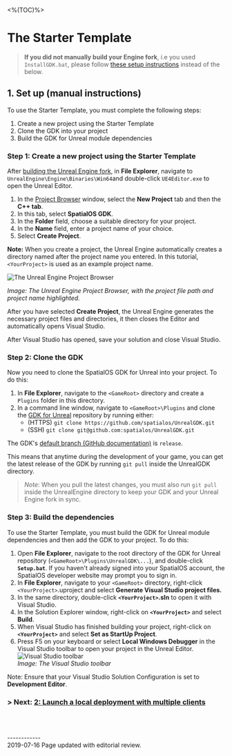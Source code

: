 <%(TOC)%>
# The Starter Template

> **If you did not manually build your Engine fork**, i.e you used `InstallGDK.bat`, please follow [these setup instructions]({{urlRoot}}/content/get-started/starter-template/get-started-template-setup) instead of the below.

## 1. Set up (manual instructions)

To use the Starter Template, you must complete the following steps:

1. Create a new project using the Starter Template
1. Clone the GDK into your project
1. Build the GDK for Unreal module dependencies

### Step 1: Create a new project using the Starter Template

After [building the Unreal Engine fork]({{urlRoot}}/content/get-started/build-unreal-fork), in **File Explorer**, navigate to `UnrealEngine\Engine\Binaries\Win64`and double-click `UE4Editor.exe` to open the Unreal Editor.

1. In the [Project Browser](https://docs.unrealengine.com/en-us/Engine/Basics/Projects/Browser) window, select the **New Project** tab and then the **C++ tab**. 
2. In this tab, select **SpatialOS GDK**. 
3. In the **Folder** field, choose a suitable directory for your project.
4. In the **Name** field, enter a project name of your choice.
5. Select **Create Project**.

**Note:** When you create a project, the Unreal Engine automatically creates a directory named after the project name you entered. In this tutorial, `<YourProject>` is used as an example project name.

![The Unreal Engine Project Browser]({{assetRoot}}assets/set-up-template/template-project-browser.png)

*Image: The Unreal Engine Project Browser, with the project file path and project name highlighted.*

After you have selected **Create Project**, the Unreal Engine generates the necessary project files and directories, it then closes the Editor and automatically opens Visual Studio. 

After Visual Studio has opened, save your solution and close Visual Studio.

### Step 2: Clone the GDK

Now you need to clone the SpatialOS GDK for Unreal into your project. To do this: 

1. In **File Explorer**, navigate to the `<GameRoot>` directory and create a `Plugins` folder in this directory.
2. In a command line window, navigate to `<GameRoot>\Plugins` and clone the [GDK for Unreal](https://github.com/spatialos/UnrealGDK) repository by running either:
   - (HTTPS) `git clone https://github.com/spatialos/UnrealGDK.git`
   - (SSH) `git clone git@github.com:spatialos/UnrealGDK.git`

The GDK's [default branch (GitHub documentation)](https://help.github.com/en/articles/setting-the-default-branch) is `release`.

This means that anytime during the development of your game, you can get the latest release of the GDK by running `git pull` inside the UnrealGDK directory.

> *Note*: When you pull the latest changes, you must also run `git pull` inside the UnrealEngine directory to keep your GDK and your Unreal Engine fork in sync.

### Step 3: Build the dependencies 

To use the Starter Template, you must build the GDK for Unreal module dependencies and then add the GDK to your project. To do this: 

1. Open **File Explorer**, navigate to the root directory of the GDK for Unreal repository (`<GameRoot>\Plugins\UnrealGDK\...`), and double-click **`Setup.bat`**. If you haven't already signed into your SpatialOS account, the SpatialOS developer website may prompt you to sign in. 
1. In **File Explorer**, navigate to your `<GameRoot>` directory, right-click `<YourProject>`.uproject and select **Generate Visual Studio project files.**
1. In the same directory, double-click **`<YourProject>`.sln** to open it with Visual Studio.
1. In the Solution Explorer window, right-click on **`<YourProject>`** and select **Build**.
1. When Visual Studio has finished building your project, right-click on **`<YourProject>`** and select **Set as StartUp Project**.
1. Press F5 on your keyboard or select **Local Windows Debugger** in the Visual Studio toolbar to open your project in the Unreal Editor.<br/>
   ![Visual Studio toolbar]({{assetRoot}}assets/set-up-template/template-vs-toolbar.png)<br/>
   _Image: The Visual Studio toolbar_

Note: Ensure that your Visual Studio Solution Configuration is set to **Development Editor**.

### **> Next:** [2: Launch a local deployment with multiple clients]({{urlRoot}}/content/get-started/starter-template/get-started-template-local)

<br/>

<br/>------------<br/>2019-07-16 Page updated with editorial review.<br/>